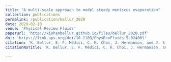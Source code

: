 ```yaml
---
title: "A multi-scale approach to model steady meniscus evaporation"
collection: publications
permalink: /publication/bellur_2020
date: 2020-02-10
venue: 'Physical Review Fluids'
paperurl: 'http://kishanbellur.github.io/files/bellur_2020.pdf'
doi: 'https://link.aps.org/doi/10.1103/PhysRevFluids.5.024001'
citation: 'K. Bellur, E. F. Médici, C. K. Choi, J. Hermanson, and J. S. Allen, “A multi-scale approach to model steady meniscus evaporation”, Physical Review Fluids, 5(2), 2020.'
citationNoTitle: 'K. Bellur, E. F. Médici, C. K. Choi, J. Hermanson, and J. S. Allen, <i> Physical Review Fluids </i>, 5(2), 2020.'

---
```

